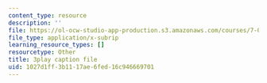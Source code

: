 ```yaml
---
content_type: resource
description: ''
file: https://ol-ocw-studio-app-production.s3.amazonaws.com/courses/7-01sc-fundamentals-of-biology-fall-2011/1027d1ff3b1117ae6fed16c946669701_uERjKWXO4NQ.srt
file_type: application/x-subrip
learning_resource_types: []
resourcetype: Other
title: 3play caption file
uid: 1027d1ff-3b11-17ae-6fed-16c946669701
---
```


